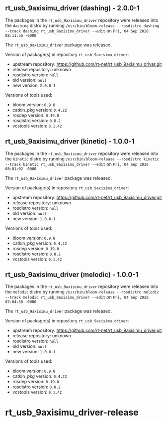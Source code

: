 ## rt_usb_9axisimu_driver (dashing) - 2.0.0-1

The packages in the `rt_usb_9axisimu_driver` repository were released into the `dashing` distro by running `/usr/bin/bloom-release --rosdistro dashing --track dashing rt_usb_9axisimu_driver --edit` on `Fri, 04 Sep 2020 08:11:56 -0000`

The `rt_usb_9axisimu_driver` package was released.

Version of package(s) in repository `rt_usb_9axisimu_driver`:

- upstream repository: https://github.com/rt-net/rt_usb_9axisimu_driver.git
- release repository: unknown
- rosdistro version: `null`
- old version: `null`
- new version: `2.0.0-1`

Versions of tools used:

- bloom version: `0.9.8`
- catkin_pkg version: `0.4.22`
- rosdep version: `0.19.0`
- rosdistro version: `0.8.2`
- vcstools version: `0.1.42`


## rt_usb_9axisimu_driver (kinetic) - 1.0.0-1

The packages in the `rt_usb_9axisimu_driver` repository were released into the `kinetic` distro by running `/usr/bin/bloom-release --rosdistro kinetic --track kinetic rt_usb_9axisimu_driver --edit` on `Fri, 04 Sep 2020 08:01:02 -0000`

The `rt_usb_9axisimu_driver` package was released.

Version of package(s) in repository `rt_usb_9axisimu_driver`:

- upstream repository: https://github.com/rt-net/rt_usb_9axisimu_driver.git
- release repository: unknown
- rosdistro version: `null`
- old version: `null`
- new version: `1.0.0-1`

Versions of tools used:

- bloom version: `0.9.8`
- catkin_pkg version: `0.4.22`
- rosdep version: `0.19.0`
- rosdistro version: `0.8.2`
- vcstools version: `0.1.42`


## rt_usb_9axisimu_driver (melodic) - 1.0.0-1

The packages in the `rt_usb_9axisimu_driver` repository were released into the `melodic` distro by running `/usr/bin/bloom-release --rosdistro melodic --track melodic rt_usb_9axisimu_driver --edit` on `Fri, 04 Sep 2020 07:04:56 -0000`

The `rt_usb_9axisimu_driver` package was released.

Version of package(s) in repository `rt_usb_9axisimu_driver`:

- upstream repository: https://github.com/rt-net/rt_usb_9axisimu_driver.git
- release repository: unknown
- rosdistro version: `null`
- old version: `null`
- new version: `1.0.0-1`

Versions of tools used:

- bloom version: `0.9.8`
- catkin_pkg version: `0.4.22`
- rosdep version: `0.19.0`
- rosdistro version: `0.8.2`
- vcstools version: `0.1.42`


# rt_usb_9axisimu_driver-release